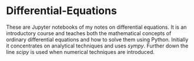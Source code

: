# Differential-Equations
These are Jupyter notebooks of my notes on differential equations.  It is an introductory course and teaches both the mathematical concepts of ordinary differential equations and how to solve them using Python.
Initially it concentrates on analytical techniques and uses *sympy*.  Further down the line *scipy* is used when numerical techniques are introduced.
